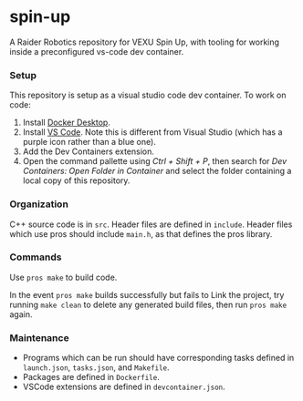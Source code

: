 # spin-up
A Raider Robotics repository for VEXU Spin Up, with tooling for working inside a preconfigured vs-code dev container.

### Setup
This repository is setup as a visual studio code dev container. To work on code:
1. Install [Docker Desktop](https://www.docker.com/products/docker-desktop/).
2. Install [VS Code](https://code.visualstudio.com/). Note this is different from Visual Studio (which has a purple icon rather than a blue one).
3. Add the Dev Containers extension.
4. Open the command pallette using *Ctrl + Shift + P*, then search for *Dev Containers: Open Folder in Container* and select the folder containing a local copy of this repository.


### Organization
C++ source code is in `src`. Header files are defined in `include`.
Header files which use pros should include `main.h`, as that defines the pros library.

### Commands
Use `pros make` to build code.

In the event `pros make` builds successfully but fails to Link the project, try running `make clean` to delete any generated build files, then run `pros make` again.
<!-- * Use VS Code's **Run and Debug** menu (*Ctrl + Shift + D*) to compile and run programs in debugging mode. -->
<!-- * Run `make` to compile everything.
* Run `make clean` or `make purge` to cleanup generated files. -->

### Maintenance
* Programs which can be run should have corresponding tasks defined in `launch.json`, `tasks.json`, and `Makefile`.
* Packages are defined in `Dockerfile`. 
* VSCode extensions are defined in `devcontainer.json`.